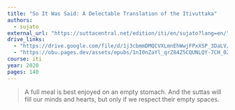 ```yaml
---
title: "So It Was Said: A Delectable Translation of the Itivuttaka"
authors:
  - sujato
external_url: "https://suttacentral.net/edition/iti/en/sujato?lang=en/"
drive_links:
  - "https://drive.google.com/file/d/1j3cbmmDMQCVXLmnEhWwjFPxXSP_3DaLV/view?usp=drive_link"
  - "https://obu.pages.dev/assets/epubs/1nI0nZaYl_qrZ84Z5CQUNLQY-7CH_0Z_A.epub"
course: iti
year: 2020
pages: 140
---
```


> A full meal is best enjoyed on an empty stomach. And the suttas
will fill our minds and hearts, but only if we respect their empty
spaces.
